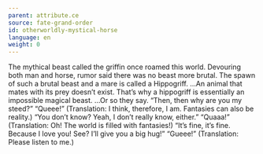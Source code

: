 ```yaml
---
parent: attribute.ce
source: fate-grand-order
id: otherworldly-mystical-horse
language: en
weight: 0
---
```


The mythical beast called the griffin once roamed this world.
Devouring both man and horse, rumor said there was no beast more brutal.
The spawn of such a brutal beast and a mare is called a Hippogriff.
…An animal that mates with its prey doesn’t exist.
That’s why a hippogriff is essentially an impossible magical beast.
…Or so they say.
“Then, then why are you my steed?”
“Queee!”
(Translation: I think, therefore, I am. Fantasies can also be reality.)
“You don’t know? Yeah, I don’t really know, either.”
“Quaaa!”
(Translation: Oh! The world is filled with fantasies!)
“It’s fine, it’s fine. Because I love you! See? I’ll give you a big hug!”
“Gueee!”
(Translation: Please listen to me.)
